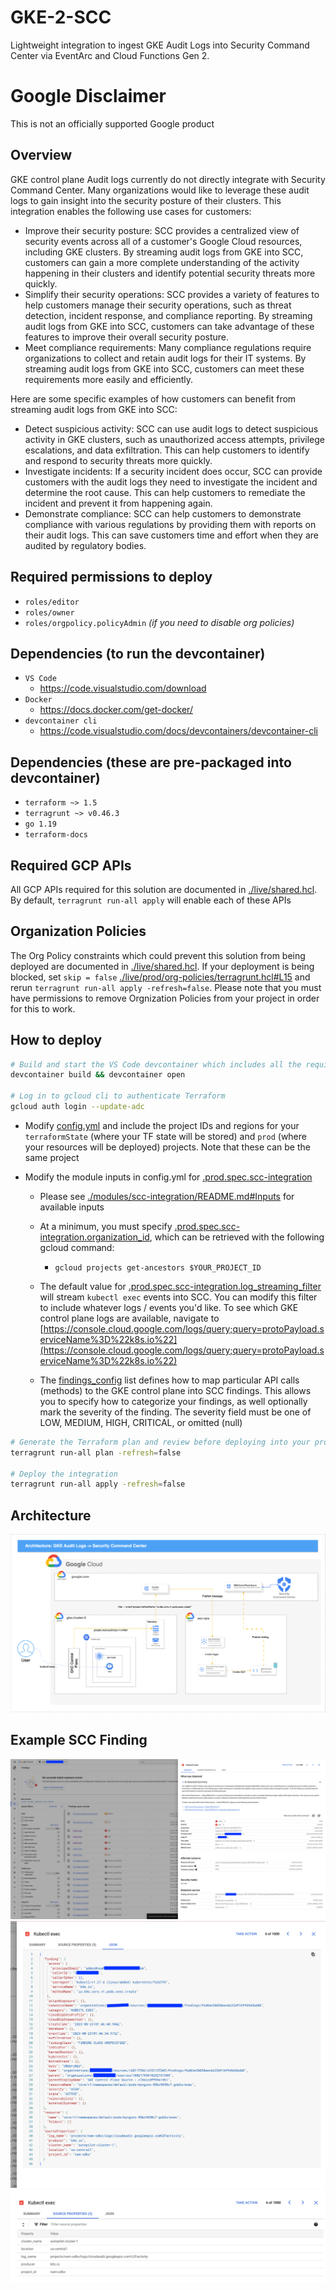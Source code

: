 # GKE-2-SCC
Lightweight integration to ingest GKE Audit Logs into Security Command Center via EventArc and Cloud Functions Gen 2. 
  
# Google Disclaimer
This is not an officially supported Google product

## Overview
GKE control plane Audit logs currently do not directly integrate with Security Command Center. Many organizations would like to leverage these audit logs to gain insight into the security posture of their clusters. This integration enables the following use cases for customers:

* Improve their security posture: SCC provides a centralized view of security events across all of a customer's Google Cloud resources, including GKE clusters. By streaming audit logs from GKE into SCC, customers can gain a more complete understanding of the activity happening in their clusters and identify potential security threats more quickly.
* Simplify their security operations: SCC provides a variety of features to help customers manage their security operations, such as threat detection, incident response, and compliance reporting. By streaming audit logs from GKE into SCC, customers can take advantage of these features to improve their overall security posture.
* Meet compliance requirements: Many compliance regulations require organizations to collect and retain audit logs for their IT systems. By streaming audit logs from GKE into SCC, customers can meet these requirements more easily and efficiently.

Here are some specific examples of how customers can benefit from streaming audit logs from GKE into SCC:

* Detect suspicious activity: SCC can use audit logs to detect suspicious activity in GKE clusters, such as unauthorized access attempts, privilege escalations, and data exfiltration. This can help customers to identify and respond to security threats more quickly.
* Investigate incidents: If a security incident does occur, SCC can provide customers with the audit logs they need to investigate the incident and determine the root cause. This can help customers to remediate the incident and prevent it from happening again.
* Demonstrate compliance: SCC can help customers to demonstrate compliance with various regulations by providing them with reports on their audit logs. This can save customers time and effort when they are audited by regulatory bodies.

## Required permissions to deploy
- `roles/editor`
- `roles/owner` 
- `roles/orgpolicy.policyAdmin` _(if you need to disable org policies)_


## Dependencies (to run the devcontainer)
- `VS Code`
  - https://code.visualstudio.com/download
- `Docker`
  - https://docs.docker.com/get-docker/
- `devcontainer cli`
  - https://code.visualstudio.com/docs/devcontainers/devcontainer-cli


## Dependencies (these are pre-packaged into devcontainer)
- `terraform ~> 1.5`
- `terragrunt ~> v0.46.3`
- `go 1.19`
- `terraform-docs`

## Required GCP APIs
All GCP APIs required for this solution are documented in [./live/shared.hcl](./live/shared.hcl#L15). By default, `terragrunt run-all apply` will enable each of these APIs

## Organization Policies
The Org Policy constraints which could prevent this solution from being deployed are documented in [./live/shared.hcl](./live/shared.hcl). If your deployment is being blocked, set `skip = false` [./live/prod/org-policies/terragrunt.hcl#L15](./live/prod/org-policies/terragrunt.hcl#L15) and rerun `terragrunt run-all apply -refresh=false`. Please note that you must have permissions to remove Orgnization Policies from your project in order for this to work.

## How to deploy
```bash
# Build and start the VS Code devcontainer which includes all the required tooling to depoy
devcontainer build && devcontainer open

# Log in to gcloud cli to authenticate Terraform
gcloud auth login --update-adc
```

  - Modify [config.yml](./config.yml) and include the project IDs and regions for your `terraformState` (where your TF state will be stored) and `prod` (where your resources will be deployed) projects. Note that these can be the same project

  - Modify the module inputs in config.yml for [.prod.spec.scc-integration](./config.yml#L24)
    - Please see [./modules/scc-integration/README.md#Inputs](./modules/scc-integration/README.md#Inputs) for available inputs
    - At a minimum, you must specify [.prod.spec.scc-integration.organization_id](./config.yml#L25), which can be retrieved with the following gcloud command: 
      - `gcloud projects get-ancestors $YOUR_PROJECT_ID`

    - The default value for [.prod.spec.scc-integration.log_streaming_filter](./config.yml#L26) will stream `kubectl exec` events into SCC. You can modify this filter to include whatever logs / events you'd like. To see which GKE control plane logs are available, navigate to [https://console.cloud.google.com/logs/query;query=protoPayload.serviceName%3D%22k8s.io%22](https://console.cloud.google.com/logs/query;query=protoPayload.serviceName%3D%22k8s.io%22)
  
    - The [findings_config](./config.yml#L27) list defines how to map particular API calls (methods) to the GKE control plane into SCC findings. This allows you to specify how to categorize your findings, as well optionally mark the severity of the finding. The severity field must be one of LOW, MEDIUM, HIGH, CRITICAL, or omitted (null)

``` bash
# Generate the Terraform plan and review before deploying into your project
terragrunt run-all plan -refresh=false

# Deploy the integration
terragrunt run-all apply -refresh=false
```

## Architecture
![Architecture](assets/gke-2-sccp-log-sink.drawio.png "Architecture")

## Example SCC Finding
![Kubectl Exec Finding](assets/scc-screenshot.png "Kubectl Exec Finding")
![Kubectl Exec Finding 2](assets/scc-screenshot-2.png "Kubectl Exec Finding 2")
![Kubectl Exec Finding](assets/scc-screenshot-3.png "Kubectl Exec Finding 3")
